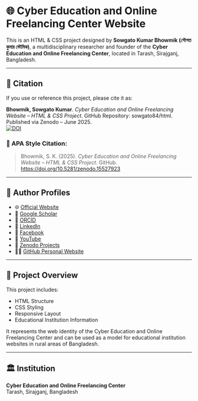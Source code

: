 # 🌐 Cyber Education and Online Freelancing Center Website

This is an HTML & CSS project designed by **Sowgato Kumar Bhowmik (সৌগত কুমার ভৌমিক)**, a multidisciplinary researcher and founder of the **Cyber Education and Online Freelancing Center**, located in Tarash, Sirajganj, Bangladesh.

---

## 📄 Citation

If you use or reference this project, please cite it as:

**Bhowmik, Sowgato Kumar**. *Cyber Education and Online Freelancing Website – HTML & CSS Project*. GitHub Repository: sowgato84/html.  
Published via Zenodo – June 2025.  
[![DOI](https://zenodo.org/badge/DOI/10.5281/zenodo.15669961.svg)](https://doi.org/10.5281/zenodo.15669961)

### 📘 APA Style Citation:
> Bhowmik, S. K. (2025). *Cyber Education and Online Freelancing Website – HTML & CSS Project*. GitHub. https://doi.org/10.5281/zenodo.15527923

---

## 🔗 Author Profiles

- 🌐 [Official Website](https://sowgato.blogspot.com)  
- 🧠 [Google Scholar](https://scholar.google.com/citations?user=Iy02rmkAAAAJ&hl=en)  
- 🪪 [ORCID](https://orcid.org/0009-0005-2071-5614)  
- 🔗 [LinkedIn](https://www.linkedin.com/in/sowgato-kumar-bhowmik-0219a22b0)  
- 📘 [Facebook](https://www.facebook.com/sowgato.kumar.bhowmik)  
- 🎥 [YouTube](https://youtube.com/@sowgatokumarbhowmik9756?si=0jJTpWdolFA3lXwp)  
- 📂 [Zenodo Projects](https://zenodo.org/records/15630243)  
- 🧑‍💻 [GitHub Personal Website](https://sowgato84.github.io/sowgato/)

---

## 📁 Project Overview

This project includes:

- HTML Structure
- CSS Styling
- Responsive Layout
- Educational Institution Information

It represents the web identity of the Cyber Education and Online Freelancing Center and can be used as a model for educational institution websites in rural areas of Bangladesh.

---

## 🏛️ Institution

**Cyber Education and Online Freelancing Center**  
Tarash, Sirajganj, Bangladesh
